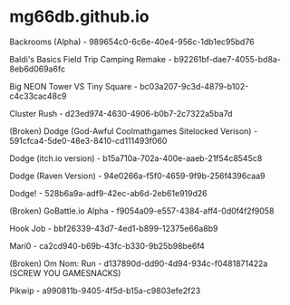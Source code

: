 # mg66db.github.io

Backrooms (Alpha) - 989654c0-6c6e-40e4-956c-1db1ec95bd76

Baldi's Basics Field Trip Camping Remake - b92261bf-dae7-4055-bd8a-8eb6d069a6fc

Big NEON Tower VS Tiny Square - bc03a207-9c3d-4879-b102-c4c33cac48c9

Cluster Rush - d23ed974-4630-4906-b0b7-2c7322a5ba7d

(Broken) Dodge (God-Awful Coolmathgames Sitelocked Verison) - 591cfca4-5de0-48e3-8410-cd111493f060 

Dodge (itch.io version) - b15a710a-702a-400e-aaeb-21f54c8545c8

Dodge (Raven Version) - 94e0266a-f5f0-4659-9f9b-256f4396caa9

Dodge! - 528b6a9a-adf9-42ec-ab6d-2eb61e919d26

(Broken) GoBattle.io Alpha - f9054a09-e557-4384-aff4-0d0f4f2f9058

Hook Job - bbf26339-43d7-4ed1-b899-12375e66a8b9 

Mari0 - ca2cd940-b69b-43fc-b330-9b25b98be6f4

(Broken) Om Nom: Run - d137890d-dd90-4d94-934c-f0481871422a (SCREW YOU GAMESNACKS)

Pikwip - a990811b-9405-4f5d-b15a-c9803efe2f23
